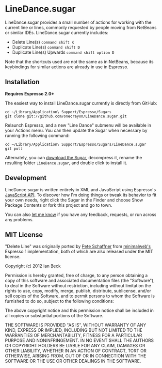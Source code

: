 # LineDance.sugar

LineDance.sugar provides a small number of actions for working with the current line or lines, commonly requested by people moving from NetBeans or similar IDEs. LineDance.sugar currently includes:

* Delete Line(s) `command shift K`
* Duplicate Line(s) `command shift D`
* Duplicate Line(s) Upwards `command shift option D`

Note that the shortcuts used are not the same as in NetBeans, because its keybindings for similar actions are already in use in Espresso.

## Installation

**Requires Espresso 2.0+**

The easiest way to install LineDance.sugar currently is directly from GitHub:

    cd ~/Library/Application\ Support/Espresso/Sugars
    git clone git://github.com/onecrayon/LineDance.sugar.git

Relaunch Espresso, and a new "Line Dance" submenu will be available in your Actions menu. You can then update the Sugar when necessary by running the following command:

    cd ~/Library/Application\ Support/Espresso/Sugars/LineDance.sugar
    git pull

Alternately, you can [download the Sugar](https://github.com/onecrayon/LineDance.sugar/zipball/master), decompress it, rename the resulting folder `LineDance.sugar`, and double click to install it.

## Development

LineDance.sugar is written entirely in XML and JavaScript using Espresso's [JavaScript API](http://wiki.macrabbit.com/index/JavaScriptActions/). To discover how I'm doing things or tweak its behavior to fit your own needs, right click the Sugar in the Finder and choose Show Package Contents or fork this project and go to town.

You can also [let me know](http://onecrayon.com/about/contact/) if you have any feedback, requests, or run across any problems.

## MIT License

"Delete Line" was originally ported by [Pete Schaffner](https://github.com/peteschaffner) from [minimalweb's](https://github.com/minimalweb) Espresso 1 implementation, both of which are also released under the MIT license.

Copyright (c) 2012 Ian Beck

Permission is hereby granted, free of charge, to any person obtaining a copy of this software and associated documentation files (the "Software"), to deal in the Software without restriction, including without limitation the rights to use, copy, modify, merge, publish, distribute, sublicense, and/or sell copies of the Software, and to permit persons to whom the Software is furnished to do so, subject to the following conditions:

The above copyright notice and this permission notice shall be included in all copies or substantial portions of the Software.

THE SOFTWARE IS PROVIDED "AS IS", WITHOUT WARRANTY OF ANY KIND, EXPRESS OR IMPLIED, INCLUDING BUT NOT LIMITED TO THE WARRANTIES OF MERCHANTABILITY, FITNESS FOR A PARTICULAR PURPOSE AND NONINFRINGEMENT. IN NO EVENT SHALL THE AUTHORS OR COPYRIGHT HOLDERS BE LIABLE FOR ANY CLAIM, DAMAGES OR OTHER LIABILITY, WHETHER IN AN ACTION OF CONTRACT, TORT OR OTHERWISE, ARISING FROM, OUT OF OR IN CONNECTION WITH THE SOFTWARE OR THE USE OR OTHER DEALINGS IN THE SOFTWARE.
